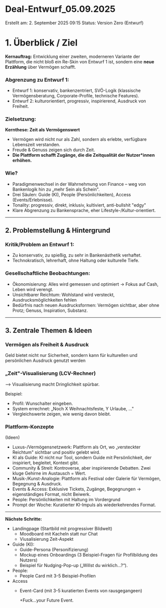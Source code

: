 # Deal-Entwurf_05.09.2025

Erstellt am: 2. September 2025 09:15
Status: Version Zero (Entwurf)

# 1. Überblick / Ziel

**Kernauftrag:** Entwicklung einer zweiten, moderneren Variante der Plattform, die nicht bloß ein Re-Skin von Entwurf 1 ist, sondern eine **neue Erzählung** über Vermögen schafft.

### Abgrenzung zu Entwurf 1:

- Entwurf 1: konservativ, bankenzentriert, SVÖ-Logik (klassische Vermögensberatung, Corporate-Profile, technische Features).
- Entwurf 2: kulturorientiert, progressiv, inspirierend, Ausdruck von Freiheit.

### Zielsetzung:

**Kernthese: Zeit als Vermögenswert**

- Vermögen wird nicht nur als Zahl, sondern als erlebte, verfügbare Lebenszeit verstanden.
- Freude & Genuss zeigen sich durch Zeit.
- **Die Plattform schafft Zugänge, die die Zeitqualität der Nutzer*innen erhöhen.**

### Wie?

- Paradigmenwechsel in der Wahrnehmung von Finance – weg von Bankenlogik hin zu „mehr Sein als Schein".
- Drei Säulen: Guide (KI), People (Persönlichkeiten), Access (Events/Erlebnisse).
- Tonality: progressiv, direkt, inklusiv, kultiviert, anti-bullshit "edgy"
- Klare Abgrenzung zu Bankensprache, eher Lifestyle-/Kultur-orientiert.

---

## 2. Problemstellung & Hintergrund

### Kritik/Problem an Entwurf 1:

- Zu konservativ, zu spießig, zu sehr in Bankenästhetik verhaftet.
- Technokratisch, lehrerhaft, ohne Haltung oder kulturelle Tiefe.

### Gesellschaftliche Beobachtungen:

- Ökonomisierung: Alles wird gemessen und optimiert → Fokus auf Cash, Leben wird verengt.
- Unsichtbarer Reichtum: Wohlstand wird versteckt, Ausdrucksmöglichkeiten fehlen
- Bedürfnis nach neuen Ausdrucksformen: Vermögen sichtbar, aber ohne Protz; Genuss, Inspiration, Substanz.

---

## 3. Zentrale Themen & Ideen

### Vermögen als Freiheit & Ausdruck

Geld bietet nicht nur Sicherheit, sondern kann für kulturellen und persönlichen Ausdruck genutzt werden

### „Zeit"-Visualisierung (LCV-Rechner)

—> Visualisierung macht Dringlichkeit spürbar.

Beispiel:

- Profil: Wunschalter eingeben.
- System errechnet: „Noch X Weihnachtsfeste, Y Urlaube, …"
- Vergleichswerte zeigen, wie wenig davon bleibt.

### Plattform-Konzepte 
(Ideen)

- Luxus-/Vermögensnetzwerk: Plattform als Ort, wo „versteckter Reichtum" sichtbar und positiv gelebt wird.
- KI als Guide: KI nicht nur Tool, sondern Guide mit Persönlichkeit, der inspiriert, begleitet, Kontext gibt.
- Community & Streit: Kontroverse, aber inspirierende Debatten. Zwei kluge Gehirne im Austausch = Wert.
- Musik-/Kunst-Analogie: Plattform als Festival oder Galerie für Vermögen, Begegnung & Ausdruck.
- Events & Access: Exklusive Tickets, Zugänge, Begegnungen → eigenständiges Format, nicht Beiwerk.
- People: Persönlichkeiten mit Haltung im Vordergrund
- Prompt der Woche: Kuratierter KI-Impuls als wiederkehrendes Format.

---

**Nächste Schritte:** 

- Landingpage (Startbild mit progressiver Bildwelt)
    - Moodboard mit Kacheln statt nur Chat
    - Viusalisierung Zeit-Aspekt
- Guide (KI):
    - Guide-Persona (Personifizierung)
    - Mockup eines Onboardings (3 Beispiel-Fragen für Profilbildung des Nutzers)
    - Beispiel für Nudging-Pop-up („Willst du wirklich…?“).
- People:
    - People Card mit 3-5 Beispiel-Profilen
- Access
    - Event-Card (mit 3-5 kuratierten Events von rausgegangeen)
        
        +Fuck…your Future Event.